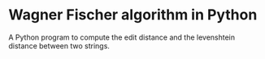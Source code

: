 # Wagner Fischer algorithm in Python
A Python program to compute the edit distance and the levenshtein distance between two strings.
